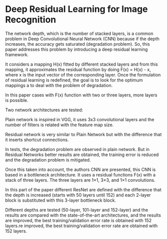 # Deep Residual Learning for Image Recognition

The network depth, which is the number of stacked layers, is a common problem in Deep Convolutional Neural Network (CNN)
because if the depth increases, the accuracy gets saturated (degradation problem). So, this paper addresses this problem by
introducing a deep residual learning framework. 

It considers a mapping H(x) fitted by different stacked layers and from this mapping, it approximates the residual function by
doing F(x) = H(x) - x, where x is the input vector of the corresponding layer. Once the formulation of residual learning is
redefined, the goal is to look for the optimum mappings a to deal with the problem of degradation.

In this paper cases with F(x) function with two or three layers, more layers is possible.

Two network architectures are tested:

Plain network is inspired in VGG, it uses 3x3 convolutional layers and the number of filters is related with the feature map
size.

Residual network is very similar to Plain Network but with the difference that it inserts shortcut connections.

In tests, the degradation problem are observed in plain network. But in Residual Networks better results are obtained, the
training error is reduced and the degradation problem is mitigated.

Once this taken into account, the authors CNN are presented, this CNN is based in a bottleneck architecture. It uses a
residual functions F(x) with a stack of three layers. The three layers are 1×1, 3×3, and 1×1 convolutions. 

In this part of the paper different ResNet are defined with the difference that the depth is increased (starts with 50 layers
until 152) and each 2-layer block is substituted with this 3-layer bottleneck block.

Different depths are tested (50-layer, 101-layer and 152-layer) and the results are compared with the state-of-the-art
architectures, and the results are improved, the best training/validation error rate is obtained with 152 layers.re improved, the best training/validation error rate are obtained with 152 layers.

